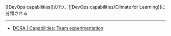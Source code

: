 [[DevOps capabilities]]の1つ、[[DevOps capabilities/Climate for Learning]]に分類される

---

- [DORA | Capabilities: Team experimentation](https://dora.dev/capabilities/team-experimentation/)